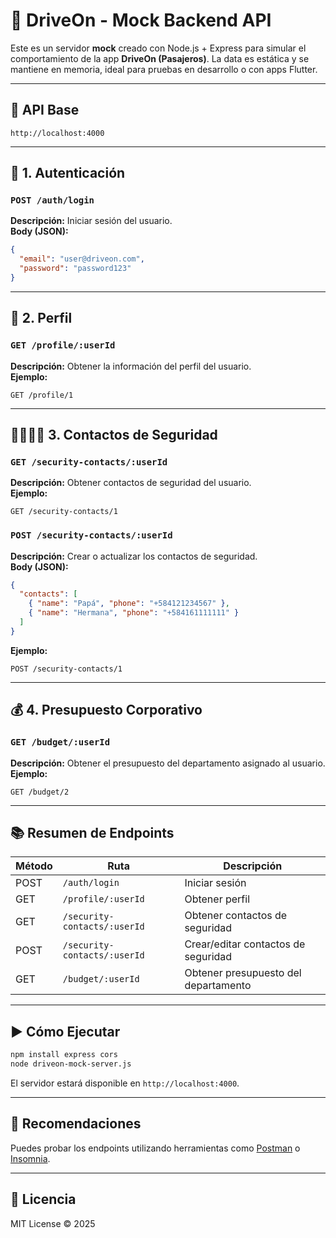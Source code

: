 # 🚗 DriveOn - Mock Backend API

Este es un servidor **mock** creado con Node.js + Express para simular el comportamiento de la app **DriveOn (Pasajeros)**. La data es estática y se mantiene en memoria, ideal para pruebas en desarrollo o con apps Flutter.

---

## 🔗 API Base

```
http://localhost:4000
```

---

## 🔐 1. Autenticación

### `POST /auth/login`
**Descripción:** Iniciar sesión del usuario.  
**Body (JSON):**
```json
{
  "email": "user@driveon.com",
  "password": "password123"
}
```

---

## 👤 2. Perfil

### `GET /profile/:userId`
**Descripción:** Obtener la información del perfil del usuario.  
**Ejemplo:**
```
GET /profile/1
```

---

## 👨‍👩‍👧‍👦 3. Contactos de Seguridad

### `GET /security-contacts/:userId`
**Descripción:** Obtener contactos de seguridad del usuario.  
**Ejemplo:**
```
GET /security-contacts/1
```

### `POST /security-contacts/:userId`
**Descripción:** Crear o actualizar los contactos de seguridad.  
**Body (JSON):**
```json
{
  "contacts": [
    { "name": "Papá", "phone": "+584121234567" },
    { "name": "Hermana", "phone": "+584161111111" }
  ]
}
```
**Ejemplo:**
```
POST /security-contacts/1
```

---

## 💰 4. Presupuesto Corporativo

### `GET /budget/:userId`
**Descripción:** Obtener el presupuesto del departamento asignado al usuario.  
**Ejemplo:**
```
GET /budget/2
```

---

## 📚 Resumen de Endpoints

| Método | Ruta                          | Descripción                          |
|--------|-------------------------------|--------------------------------------|
| POST   | `/auth/login`                 | Iniciar sesión                       |
| GET    | `/profile/:userId`           | Obtener perfil                       |
| GET    | `/security-contacts/:userId` | Obtener contactos de seguridad       |
| POST   | `/security-contacts/:userId` | Crear/editar contactos de seguridad  |
| GET    | `/budget/:userId`            | Obtener presupuesto del departamento |

---

## ▶️ Cómo Ejecutar

```bash
npm install express cors
node driveon-mock-server.js
```

El servidor estará disponible en `http://localhost:4000`.

---

## 🧪 Recomendaciones

Puedes probar los endpoints utilizando herramientas como [Postman](https://www.postman.com/) o [Insomnia](https://insomnia.rest/).

---

## 📝 Licencia

MIT License © 2025
